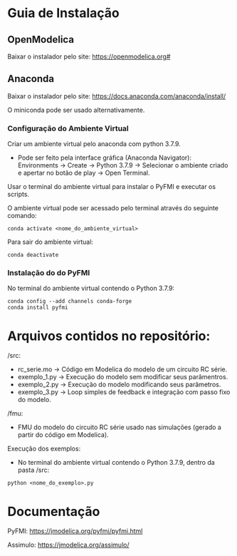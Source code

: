 # Guia de Instalação

## OpenModelica

Baixar o instalador pelo site: https://openmodelica.org#

## Anaconda

Baixar o instalador pelo site: https://docs.anaconda.com/anaconda/install/

O miniconda pode ser usado alternativamente.

### Configuração do Ambiente Virtual

Criar um ambiente virtual pelo anaconda com python 3.7.9.

- Pode ser feito pela interface gráfica (Anaconda Navigator): Environments -> Create -> Python 3.7.9 -> Selecionar o ambiente criado e apertar no botão de play -> Open Terminal. 

Usar o terminal do ambiente virtual para instalar o PyFMI e executar os scripts.

O ambiente virtual pode ser acessado pelo terminal através do seguinte comando:

```
conda activate <nome_do_ambiente_virtual>
```
Para sair do ambiente virtual:

```
conda deactivate
```

### Instalação do do PyFMI

No terminal do ambiente virtual contendo o Python 3.7.9:

```
conda config --add channels conda-forge
conda install pyfmi
```

# Arquivos contidos no repositório:

/src:
- rc_serie.mo -> Código em Modelica do modelo de um circuito RC série.
- exemplo_1.py -> Execução do modelo sem modificar seus parâmentros.
- exemplo_2.py -> Execução do modelo modificando seus parâmetros.
- exemplo_3.py -> Loop simples de feedback e integração com passo fixo do modelo.

/fmu:
- FMU do modelo do circuito RC série usado nas simulações (gerado a partir do código em Modelica). 

Execução dos exemplos:

- No terminal do ambiente virtual contendo o Python 3.7.9, dentro da pasta /src:

```
python <nome_do_exemplo>.py
```

# Documentação

PyFMI: https://jmodelica.org/pyfmi/pyfmi.html

Assimulo: https://jmodelica.org/assimulo/
